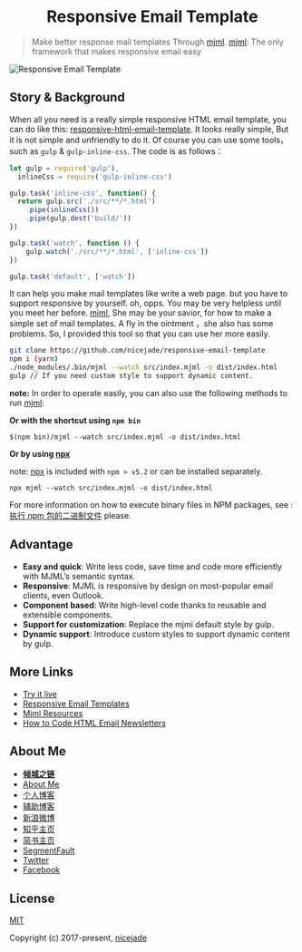 <h1 align="center">Responsive Email Template</h1>

>Make better response mail templates Through [mjml](https://github.com/mjmlio/mjml).
[mjml](https://mjml.io/): The only framework that makes responsive email easy

![Responsive Email Template](https://cdn.jsdelivr.net/gh/nicejade/responsive-email-template/src/assets/awesomeScreenshot.gif)

## **Story & Background**

When all you need is a really simple responsive HTML email template, you can do like this: [responsive-html-email-template](https://github.com/leemunroe/responsive-html-email-template). It looks really simple, But it is not simple and unfriendly to do it. Of course you can use some tools，such as `gulp` & `gulp-inline-css`. The code is as follows：

```js
let gulp = require('gulp'),
  inlineCss = require('gulp-inline-css')

gulp.task('inline-css', function() {
  return gulp.src('./src/**/*.html')
    .pipe(inlineCss())
    .pipe(gulp.dest('build/'))
})

gulp.task('watch', function () {
    gulp.watch('./src/**/*.html', ['inline-css'])
})

gulp.task('default', ['watch'])
```

It can help you make mail templates like write a web page. but you have to support responsive by yourself. oh, opps. You may be very helpless until you meet her before. [mjml](https://mjml.io/), She may be your savior, for how to make a simple set of mail templates. A fly in the ointment ，she also has some problems. So, I provided this tool so that you can use her more easily.

```bash
git clone https://github.com/nicejade/responsive-email-template
npm i (yarn)
./node_modules/.bin/mjml --watch src/index.mjml -o dist/index.html
gulp // If you need custom style to support dynamic content.
```

**note:** In order to operate easily, you can also use the following methods to run [mjml](https://mjml.io/):

**Or with the shortcut using `npm bin`**

```
$(npm bin)/mjml --watch src/index.mjml -o dist/index.html
```

**Or by using [npx](https://github.com/zkat/npx)**

note: [npx](https://github.com/zkat/npx) is included with `npm > v5.2` or can be installed separately.

```
npx mjml --watch src/index.mjml -o dist/index.html
```

For more information on how to execute binary files in NPM packages, see :[执行 npm 包的二进制文件](https://jeffjade.com/2017/12/30/135-npm-vs-yarn-detial-memo/#%E6%89%A7%E8%A1%8C-npm-%E5%8C%85%E7%9A%84%E4%BA%8C%E8%BF%9B%E5%88%B6%E6%96%87%E4%BB%B6) please.

## **Advantage**

- **Easy and quick**: Write less code, save time and code more efficiently with MJML’s semantic syntax.
- **Responsive**: MJML is responsive by design on most-popular email clients, even Outlook.
- **Component based**: Write high-level code thanks to reusable and extensible components.
- **Support for customization**: Replace the mjmi default style by gulp.
- **Dynamic support**: Introduce custom styles to support dynamic content by gulp.

## **More Links**

- [Try it live](https://mjml.io/try-it-live)
- [Responsive Email Templates](https://mjml.io/templates)
- [Mjml Resources](https://mjml.io/resources)
- [How to Code HTML Email Newsletters](https://www.sitepoint.com/how-to-code-html-email-newsletters/)

## **About Me**

- [**倾城之链**](https://nicelinks.site?from=github)
- [About Me](https://about.me/nicejade)
- [个人博客](https://jeffjade.com/nicelinks)
- [辅助博客](https://blog.lovejade.cn/)
- [新浪微博](http://weibo.com/jeffjade)
- [知乎主页](https://www.zhihu.com/people/yang-qiong-pu/)
- [简书主页](http://www.jianshu.com/u/9aae3d8f4c3d)
- [SegmentFault](https://segmentfault.com/u/jeffjade)
- [Twitter](https://twitter.com/jeffjade2)
- [Facebook](https://www.facebook.com/yang.gang.jade)

## **License**

[MIT](http://opensource.org/licenses/MIT)

Copyright (c) 2017-present, [nicejade](https://github.com/nicejade)
